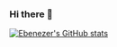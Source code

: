 ### Hi there 👋

[![Ebenezer's GitHub stats](https://github-readme-stats.vercel.app/api?username=Ebenmars)](https://github.com/Ebenmars/github-readme-stats)


